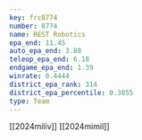 ```yaml
---
key: frc8774
number: 8774
name: REST Robotics
epa_end: 11.45
auto_epa_end: 3.88
teleop_epa_end: 6.18
endgame_epa_end: 1.39
winrate: 0.4444
district_epa_rank: 314
district_epa_percentile: 0.3855
type: Team
---
```

[[2024miliv]]
[[2024mimil]]
